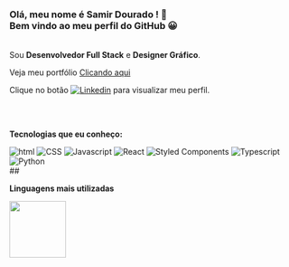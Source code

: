 ### Olá, meu nome é Samir Dourado ! 🖖 <br> Bem vindo ao meu perfil do GitHub 😀
<br>
Sou <strong>Desenvolvedor Full Stack</strong> e <strong>Designer Gráfico</strong>.

Veja meu portfólio [Clicando aqui](https://samirdouradoportfolio-lemon.vercel.app/)

Clique no botão [![Linkedin](https://img.shields.io/badge/LinkedIn-0077B5?style=for-the-badge&logo=linkedin&logoColor=white)](https://www.linkedin.com/in/samir-dourado-5b10b2228/) para visualizar meu perfil.
##
<div>
    <br>
    <p><strong>Tecnologias que eu conheço:</strong></p>
    <img src="https://img.shields.io/badge/HTML5-E34F26?style=for-the-badge&logo=html5&logoColor=white" alt="html">
    <img src="https://img.shields.io/badge/CSS3-1572B6?style=for-the-badge&logo=css3&logoColor=white" alt="CSS">
    <img src="https://img.shields.io/badge/JavaScript-F7DF1E?style=for-the-badge&logo=javascript&logoColor=black" alt="Javascript">
    <img src="https://img.shields.io/badge/React-20232A?style=for-the-badge&logo=react&logoColor=61DAFB" alt="React">
    <img src="https://img.shields.io/badge/styled--components-DB7093?style=for-the-badge&logo=styled-components&logoColor=white" alt="Styled Components">
    <img src="https://img.shields.io/badge/TypeScript-007ACC?style=for-the-badge&logo=typescript&logoColor=white" alt="Typescript">
    <img src="https://img.shields.io/badge/Python-276221?style=for-the-badge&logo=python&logoColor=green" alt="Python">
    
</div>
##
<div align="left">
  <p><strong>Linguagens mais utilizadas</strong></p>
  <a href="https://github.com/samirdourado">
    <img height="100em" src="https://github-readme-stats.vercel.app/api/top-langs/?username=samirdourado&theme=light&hide_border=false&&layout=compact"/><br>
<!--     <img height="150em" src="https://github-readme-stats.vercel.app/api?username=samirdourado&show_icons=true&theme=light&include_all_commits=true&count_private=true"/> -->
  </a>
</div>
